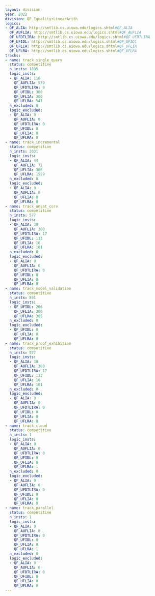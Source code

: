 ```yaml
---
layout: division
year: 2022
division: QF_Equality+LinearArith
logics: 
- QF_ALIA: http://smtlib.cs.uiowa.edu/logics.shtml#QF_ALIA
  QF_AUFLIA: http://smtlib.cs.uiowa.edu/logics.shtml#QF_AUFLIA
  QF_UFDTLIRA: http://smtlib.cs.uiowa.edu/logics.shtml#QF_UFDTLIRA
  QF_UFIDL: http://smtlib.cs.uiowa.edu/logics.shtml#QF_UFIDL
  QF_UFLIA: http://smtlib.cs.uiowa.edu/logics.shtml#QF_UFLIA
  QF_UFLRA: http://smtlib.cs.uiowa.edu/logics.shtml#QF_UFLRA
tracks:
- name: track_single_query
  status: competitive
  n_insts: 1805
  logic_insts:
  - QF_ALIA: 116
    QF_AUFLIA: 539
    QF_UFDTLIRA: 9
    QF_UFIDL: 300
    QF_UFLIA: 300
    QF_UFLRA: 541
  n_excluded: 0
  logic_excluded:
  - QF_ALIA: 0
    QF_AUFLIA: 0
    QF_UFDTLIRA: 0
    QF_UFIDL: 0
    QF_UFLIA: 0
    QF_UFLRA: 0
- name: track_incremental
  status: competitive
  n_insts: 2031
  logic_insts:
  - QF_ALIA: 44
    QF_AUFLIA: 72
    QF_UFLIA: 386
    QF_UFLRA: 1529
  n_excluded: 0
  logic_excluded:
  - QF_ALIA: 0
    QF_AUFLIA: 0
    QF_UFLIA: 0
    QF_UFLRA: 0
- name: track_unsat_core
  status: competitive
  n_insts: 577
  logic_insts:
  - QF_ALIA: 30
    QF_AUFLIA: 300
    QF_UFDTLIRA: 17
    QF_UFIDL: 113
    QF_UFLIA: 16
    QF_UFLRA: 101
  n_excluded: 0
  logic_excluded:
  - QF_ALIA: 0
    QF_AUFLIA: 0
    QF_UFDTLIRA: 0
    QF_UFIDL: 0
    QF_UFLIA: 0
    QF_UFLRA: 0
- name: track_model_validation
  status: competitive
  n_insts: 891
  logic_insts:
  - QF_UFIDL: 206
    QF_UFLIA: 300
    QF_UFLRA: 385
  n_excluded: 0
  logic_excluded:
  - QF_UFIDL: 0
    QF_UFLIA: 0
    QF_UFLRA: 0
- name: track_proof_exhibition
  status: competitive
  n_insts: 577
  logic_insts:
  - QF_ALIA: 30
    QF_AUFLIA: 300
    QF_UFDTLIRA: 17
    QF_UFIDL: 113
    QF_UFLIA: 16
    QF_UFLRA: 101
  n_excluded: 0
  logic_excluded:
  - QF_ALIA: 0
    QF_AUFLIA: 0
    QF_UFDTLIRA: 0
    QF_UFIDL: 0
    QF_UFLIA: 0
    QF_UFLRA: 0
- name: track_cloud
  status: competitive
  n_insts: 1
  logic_insts:
  - QF_ALIA: 0
    QF_AUFLIA: 0
    QF_UFDTLIRA: 0
    QF_UFIDL: 0
    QF_UFLIA: 0
    QF_UFLRA: 1
  n_excluded: 0
  logic_excluded:
  - QF_ALIA: 0
    QF_AUFLIA: 0
    QF_UFDTLIRA: 0
    QF_UFIDL: 0
    QF_UFLIA: 0
    QF_UFLRA: 0
- name: track_parallel
  status: competitive
  n_insts: 1
  logic_insts:
  - QF_ALIA: 0
    QF_AUFLIA: 0
    QF_UFDTLIRA: 0
    QF_UFIDL: 0
    QF_UFLIA: 0
    QF_UFLRA: 1
  n_excluded: 0
  logic_excluded:
  - QF_ALIA: 0
    QF_AUFLIA: 0
    QF_UFDTLIRA: 0
    QF_UFIDL: 0
    QF_UFLIA: 0
    QF_UFLRA: 0
---
```


